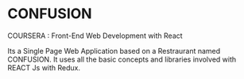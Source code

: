 # CONFUSION
COURSERA : Front-End Web Development with React

Its a Single Page Web Application based on a Restraurant named CONFUSION. It uses all the basic concepts and libraries involved with REACT Js with Redux.
